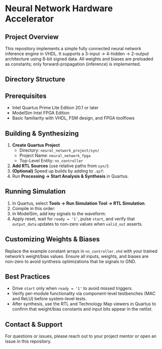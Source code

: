 # Neural Network Hardware Accelerator

## Project Overview
This repository implements a simple fully connected neural network inference engine in VHDL. It supports a 3-input → 4-hidden → 2-output architecture using 8-bit signed data. All weights and biases are preloaded as constants; only forward-propagation (inference) is implemented.

## Directory Structure

## Prerequisites
- Intel Quartus Prime Lite Edition 20.1 or later  
- ModelSim Intel FPGA Edition  
- Basic familiarity with VHDL, FSM design, and FPGA toolflows

## Building & Synthesizing
1. **Create Quartus Project**  
   - Directory: `neural_network_project/syn/`  
   - Project Name: `neural_network_fpga`  
   - Top-Level Entity: `nn_controller`  
2. **Add RTL Sources** (use relative paths from `syn/`):  
3. **(Optional)** Speed up builds by adding to `.qsf`:  
4. Run **Processing → Start Analysis & Synthesis** in Quartus.

## Running Simulation
1. In Quartus, select **Tools → Run Simulation Tool → RTL Simulation**.  
2. Compile in this order:  
3. In ModelSim, add key signals to the waveform:  
4. Apply reset, wait for `ready = '1'`, pulse `start`, and verify that `output_data` updates to non-zero values when `valid_out` asserts.

## Customizing Weights & Biases
Replace the example constant arrays in `nn_controller.vhd` with your trained network’s weight/bias values. Ensure all inputs, weights, and biases are non-zero to avoid synthesis optimizations that tie signals to GND.

## Best Practices
- Drive `start` only when `ready = '1'` to avoid missed triggers.  
- Verify per-module functionality via component-level testbenches (MAC and ReLU) before system-level tests.  
- After synthesis, use the RTL and Technology Map viewers in Quartus to confirm that weight/bias constants and input bits appear in the netlist.

## Contact & Support
For questions or issues, please reach out to your project mentor or open an issue in this repository.
